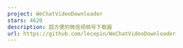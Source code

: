 ```yaml
---
project: WeChatVideoDownloader
stars: 4620
description: 超方便的微信视频号下载器
url: https://github.com/lecepin/WeChatVideoDownloader
---
```



